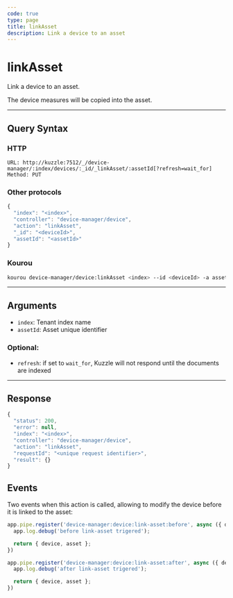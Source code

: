 ```yaml
---
code: true
type: page
title: linkAsset
description: Link a device to an asset
---
```


# linkAsset

Link a device to an asset.

The device measures will be copied into the asset.

---

## Query Syntax

### HTTP

```http
URL: http://kuzzle:7512/_/device-manager/:index/devices/:_id/_linkAsset/:assetId[?refresh=wait_for]
Method: PUT
```

### Other protocols

```js
{
  "index": "<index>",
  "controller": "device-manager/device",
  "action": "linkAsset",
  "_id": "<deviceId>",
  "assetId": "<assetId>"
}
```

### Kourou

```bash
kourou device-manager/device:linkAsset <index> --id <deviceId> -a assetId=<assetId>
```
---

## Arguments

- `index`: Tenant index name
- `assetId`: Asset unique identifier

### Optional:

- `refresh`: if set to `wait_for`, Kuzzle will not respond until the documents are indexed

---

## Response

```js
{
  "status": 200,
  "error": null,
  "index": "<index>",
  "controller": "device-manager/device",
  "action": "linkAsset",
  "requestId": "<unique request identifier>",
  "result": {}
}
```

## Events

Two events when this action is called, allowing to modify the device before it is linked to the asset:

```js
app.pipe.register('device-manager:device:link-asset:before', async ({ device, asset }) => {
  app.log.debug('before link-asset trigered');

  return { device, asset };
})

app.pipe.register('device-manager:device:link-asset:after', async ({ device, asset }) => {
  app.log.debug('after link-asset trigered');

  return { device, asset };
})
```